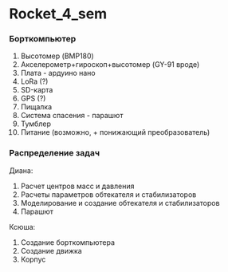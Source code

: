 # Rocket_4_sem


### Борткомпьютер

1. Высотомер (BMP180)
2. Акселерометр+гироскоп+высотомер (GY-91 вроде)
3. Плата - ардуино нано
4. LoRa (?)
5. SD-карта
6. GPS (?)
7. Пищалка
8. Система спасения - парашют
9. Тумблер
10. Питание (возможно, + понижающий преобразователь)


### Распределение задач 

Диана:
1. Расчет центров масс и давления
2. Расчеты параметров обтекателя и стабилизаторов
3. Моделирование и создание обтекателя и стабилизаторов
4. Парашют 

Ксюша:
1. Создание борткомпьютера
2. Создание движка
3. Корпус 
